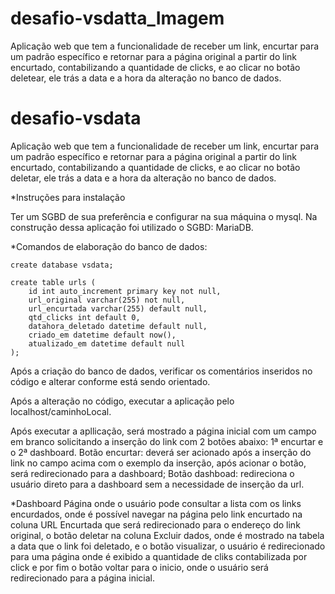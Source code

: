 # desafio-vsdatta_Imagem
Aplicação web que tem a funcionalidade de receber um link, encurtar para um padrão específico e
retornar para a página original a partir do link encurtado, contabilizando a quantidade de clicks,
e ao clicar no botão deletear, ele trás a data e a hora da alteração no banco de dados.

# desafio-vsdata
Aplicação web que tem a funcionalidade de receber um link, encurtar para um padrão específico e
retornar para a página original a partir do link encurtado, contabilizando a quantidade de clicks,
e ao clicar no botão deletar, ele trás a data e a hora da alteração no banco de dados.

*Instruções para instalação

Ter um SGBD de sua preferência e configurar na sua máquina o mysql.
Na construção dessa aplicação foi utilizado o SGBD: MariaDB.

*Comandos de elaboração do banco de dados:

```
create database vsdata;

create table urls (
    id int auto_increment primary key not null,
    url_original varchar(255) not null,
    url_encurtada varchar(255) default null,
    qtd_clicks int default 0,
    datahora_deletado datetime default null,
    criado_em datetime default now(),
    atualizado_em datetime default null
);
```

Após a criação do banco de dados, verificar os comentários inseridos no código e alterar conforme
está sendo orientado.

Após a alteração no código, executar a aplicação pelo localhost/caminhoLocal.

Após executar a apllicação, será mostrado a página inicial com um campo em branco solicitando a inserção
do link com 2 botões abaixo:
1ª encurtar e o 2ª dashboard.
Botão encurtar: deverá ser acionado após a inserção do link no campo acima com o exemplo da inserção,
após acionar o botão, será redirecionado para a dashboard;
Botão dashboad: redireciona o usuário direto para a dashboard sem a necessidade de inserção da url.

*Dashboard
Página onde o usuário pode consultar a lista com os links encurdados, onde é possível navegar na página
pelo link encurtado na coluna URL Encurtada que será redirecionado para o endereço do link original, o botão deletar na coluna Excluir dados, onde é mostrado na tabela a data que o link foi deletado, e o botão visualizar, o usuário é redirecionado para uma página onde é exibido a quantidade de cliks contabilizada por click e por fim o botão voltar para o inicio, onde o usuário será redirecionado para a página inicial.

